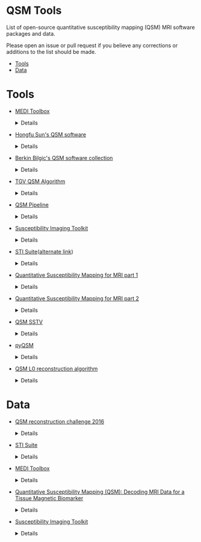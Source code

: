 # QSM Tools
List of open-source quantitative susceptibility mapping (QSM) MRI software packages and data.

Please open an issue or pull request if you believe any corrections or additions to the list should be made.

* [Tools](https://github.com/mathieuboudreau/qsm-tools#tools)
* [Data](https://github.com/mathieuboudreau/qsm-tools#data)

# Tools

* [MEDI Toolbox](http://weill.cornell.edu/mri/pages/qsm.html)<details>
	<summary>Details</summary>

    * Language: MATLAB
    * License: Academic-only, signup required
    * Methods:
    	* Morphology Enabled Dipole Inversion (MEDI)
    	* Truncated singular value decomposition (TSVD)
    	* Truncated k-space division (TKD)
    	* Iterative SWIM (iSWIM)
    	* TV with Split-Bregmann (TVSB)

</details>
<p>

* [Hongfu Sun's QSM software](https://github.com/sunhongfu/QSM)<details>
	<summary>Details</summary>

	* Language: MATLAB
	* License: MIT
	* Methods:
		* Total variation dipole inversion

</details>
<p>

* [Berkin Bilgic's QSM software collection](https://martinos.org/~berkin/software.html)<details>
	<summary>Details</summary>

    * Language: MATLAB
    * License: Unknown
    * Methods:
        * Single-Step QSM with Total Generalized Variation regularization
        * Fast Total Generalized Variation regularized QSM
		* Reconstruction for Multi-orientation QSM and Susceptibility Tensor Imaging
		* Single-Step QSM with l2-Regularization
		* Fast l1-Regularized QSM with Magnitude Weighting and SHARP background filtering
		* Closed-form l2-Regularized QSM
		* l1- and l2-Regularized QSM and PDF background filtering

</details>
<p>

* [TGV QSM Algorithm](http://www.neuroimaging.at/pages/qsm.php)<details>
	<summary>Details</summary>

	* Language: Python
	* License: Unknown
	* Methods:
		* Total generalized variation 

</details>
<p>

* [QSM Pipeline](https://github.com/CAIsr/qsm)<details>
	<summary>Details</summary>

	* Language: Docker and Singularity image bundles.
		* Core QSM tools written in Python
	* License: Unkown
	* Methods:
		* Total generalized variation

</details>
<p>

* [Susceptibility Imaging Toolkit](https://github.com/stevenxcao/susceptibility-imaging-toolkit)<details>
	<summary>Details</summary>

	* Language: Pyton
	* License: Unknown
	* Methods:
		* QSM inversion

</details>
<p>

* [STI Suite](http://people.duke.edu/~cl160/index_files/page0001.html)([alternate link](https://people.eecs.berkeley.edu/~chunlei.liu/software.html))<details>
	<summary>Details</summary>

	* Language: MATLAB
	* License: Non-commercial academic use only, email signup required
	* Methods:
		* Quantitative Susceptibility Mapping without spatial constraints

</details>
<p>

* [Quantitative Susceptibility Mapping for MRI part 1](https://www.mathworks.com/matlabcentral/fileexchange/48557-quantitative-susceptibility-mapping-for-mri-part-1)<details>
	<summary>Details</summary>

	* Language: MATLAB
	* License: MIT
	* Methods:
		* Closed-form l2-Regularized QSM (Bilgic et al.)

</details>
<p>

* [Quantitative Susceptibility Mapping for MRI part 2](https://www.mathworks.com/matlabcentral/fileexchange/50940-quantitative-susceptibility-mapping-for-mri-part-2)<details>
	<summary>Details</summary>

	* Language: MATLAB
	* License: MIT
	* Methods:
		* L1-regularized magnitude weighted QSM (Bilgic et al.)

</details>
<p>

* [QSM SSTV](https://github.com/AlanKuurstra/qsm_sstv)<details>
	<summary>Details</summary>

	* Language: MATLAB
	* License: Unknown
	* Methods:
		* Single step total variation

</details>
<p>

* [pyQSM](https://github.com/AlanKuurstra/pyQSM)<details>
	<summary>Details</summary>

	* Language: Python
	* License: Unknown
	* Methods: 
		* Dipole inversion

</details>
<p>

* [QSM L0 reconstruction algorithm](https://github.com/littlepig380/QSM-L0-reconstruction-algorithm)<details>
	<summary>Details</summary>

	* Language: MATLAB
	* License: Unkown
	* Methods: 
		* L0 reconstruction

</details>
<p>

# Data

* [QSM reconstruction challenge 2016](http://www.neuroimaging.at/pages/qsm.php)<details>
	<summary>Details</summary>
	
	* Field strength: 3.0 Tesla
	* Resolution: 1.06 mm
	* Subject: Healthy volunteer
	* Other:
		* A reference susceptibility map computed using the susceptibility tensor imaging algorithm on data acquired at 12 head orientations.

</details>

<p>

* [STI Suite](https://people.eecs.berkeley.edu/~chunlei.liu/software.html)<details>
	<summary>Details</summary>
	
	* Human Brain Single Echo 2D
		* Field strength: 3.0 Tesla
		* Resolution: 1.8 x 1.8 x 3.0 mm<sup>3</sup>
		* Subject: Human
	* Human Brain Single Echo 3D
		* Field strength: 3.0 Tesla
		* Resolution: 1.25 x 1.25 x 2.0 mm<sup>3</sup>
		* Subject: Human
	* Human Brain Multi Echo 3D
		* Field strength: 3.0 Tesla
		* Resolution: 1.25 x 1.25 x 2.0 mm<sup>3</sup>
		* Subject: Human
	* Mouse Brain 3D
		* Field strength: 9.4 Tesla
		* Resolution: 1.0 x 1.0 x 2.0 um<sup>3</sup>
		* Subject: Human

</details>

<p>

* [MEDI Toolbox](http://weill.cornell.edu/mri/pages/qsm.html)<details>
	<summary>Details</summary>

	* Field strength: Unkown
	* Resolution: 0.9375 x 0.9375 x 2.0 mm<sup>3</sup>
	* Subject: Human and simulation
	* Other:
		* Siemens and GE datasets

</details>

<p>

* [Quantitative Susceptibility Mapping (QSM): Decoding MRI Data for a Tissue Magnetic Biomarker](http://weill.cornell.edu/mri/pages/qsmreview.html)<details>
	<summary>Details</summary>

	* Field strength: Unkown
	* Resolution: 0.9375 x 0.93785 x 1.0 mm<sup>3</sup>
	* Subject: Human and simulation

</details>

<p>

* [Susceptibility Imaging Toolkit](https://github.com/stevenxcao/susceptibility-imaging-toolkit)<details>
	<summary>Details</summary>
	
	* Field strength: Unknown
	* Resolution: Unknown
	* Subject: Human

</details>

<p>
